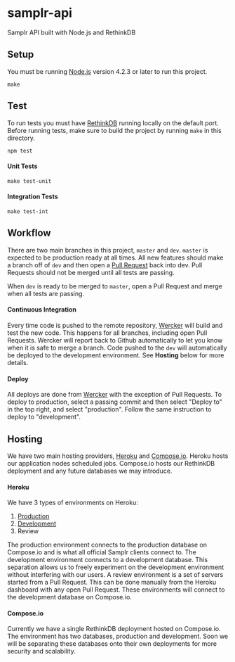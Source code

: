 samplr-api
==========

Samplr API built with Node.js and RethinkDB

## Setup
You must be running [Node.js](https://nodejs.org/en/) version 4.2.3 or later to run this project.
```
make
```

## Test
To run tests you must have [RethinkDB](http://rethinkdb.com/docs/install/) running locally on the default port. Before running tests, make sure to build the project by running `make` in this directory.
```
npm test
```

#### Unit Tests
```
make test-unit
```

#### Integration Tests
```
make test-int
```

## Workflow
There are two main branches in this project, `master` and `dev`. `master` is expected to be production ready at all times. All new features should make a branch off of `dev` and then open a [Pull Request](https://developer.github.com/v3/pulls/) back into dev. Pull Requests should not be merged until all tests are passing.

When `dev` is ready to be merged to `master`, open a Pull Request and merge when all tests are passing.

#### Continuous Integration
Every time code is pushed to the remote repository, [Wercker](https://app.wercker.com/#applications/5649495fcf52f280570cbc8e) will build and test the new code. This happens for all branches, including open Pull Requests. Wercker will report back to Github automatically to let you know when it is safe to merge a branch. Code pushed to the `dev` will automatically be deployed to the development environment. See **Hosting** below for more details.

#### Deploy
All deploys are done from [Wercker](https://app.wercker.com/#applications/5649495fcf52f280570cbc8e) with the exception of Pull Requests. To deploy to production, select a passing commit and then select "Deploy to" in the top right, and select "production". Follow the same instruction to deploy to "development".

## Hosting
We have two main hosting providers, [Heroku](https://www.heroku.com) and [Compose.io](https://www.compose.io). Heroku hosts our application nodes scheduled jobs. Compose.io hosts our RethinkDB deployment and any future databases we may introduce.

#### Heroku
We have 3 types of environments on Heroku:

1. [Production](https://samplr-api-prod.herokuapp.com)
2. [Development](https://samplr-api-dev.herokuapp.com)
3. Review

The production environment connects to the production database on Compose.io and is what all official Samplr clients connect to. The development environment connects to a development database. This separation allows us to freely experiment on the development environment without interfering with our users. A review environment is a set of servers started from a Pull Request. This can be done manually from the Heroku dashboard with any open Pull Request. These environments will connect to the development database on Compose.io.

#### Compose.io
Currently we have a single RethinkDB deployment hosted on Compose.io. The environment has two databases, production and development. Soon we will be separating these databases onto their own deployments for more security and scalability.
